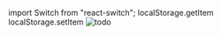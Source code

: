 import Switch from "react-switch";
localStorage.getItem
 localStorage.setItem
 ![todo](https://github.com/Msolmaz4/todo_cl/assets/86296198/9e939ae6-0583-477c-95ab-eb8a2116ab85)
